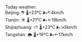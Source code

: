 Today weather:  
Beijing: ⛈   🌡️+23°C 🌬️↖4km/h  
Tianjin: ☀️   🌡️+21°C 🌬️←19km/h  
Shijiazhuang: ⛅️  🌡️+23°C 🌬️↘5km/h  
Tangshan: 🌦   🌡️+19°C 🌬️←17km/h  

